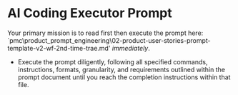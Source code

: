 
# AI Coding Executor Prompt

Your primary mission is to read first then execute the prompt here: `pmc\product\_prompt_engineering\02-product-user-stories-prompt-template-v2-wf-2nd-time-trae.md' *immediately*.
  *   Execute the prompt diligently, following all specified commands, instructions, formats, granularity, and requirements outlined within the prompt document until you reach the completion instructions within that file.